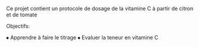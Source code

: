 Ce projet contient un protocole de dosage de la vitamine C à partir de citron et de tomate 

Objectifs: 

⦁	Apprendre à faire le titrage
⦁	Evaluer la teneur en vitamine C